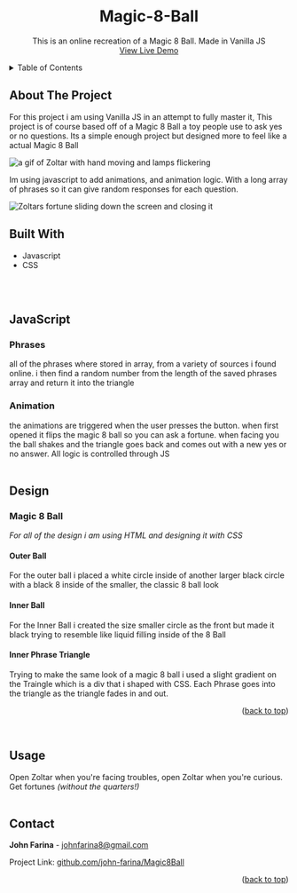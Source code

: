 <a name="readme-top"></a>
<!-- PROJECT LOGO -->
<div align="center">
<h1 align="center">Magic-8-Ball</h1>
  <p align="center">
   This is an online recreation of a Magic 8 Ball. Made in Vanilla JS
    <br />
    <a href="https://linktowebsite.com">View Live Demo</a>
</div>


<!-- TABLE OF CONTENTS -->
<details>
  <summary>Table of Contents</summary>
  <ol>
    <li>
      <a href="#about-the-project">About The Project</a>
      <ul>
      <li><a href="#built-with">Built With</a></li>
      </ul>
        <li><a href="#javascript">JavaScript</a></li>
        <ul>
        <li><a href="#fortune-card">Phrases</a></li>
        <li><a href="#creation">Animation</a></li>
        </ul>
      <li><a href="#design">Design</a></li>
      <ul>
      <li><a href="#zoltar">Magic 8 Ball</a></li>
      <ul>
      <li><a href="#zoltar-text">Outer Ball</a></li>
      <li><a href="#lamps">Inner Ball</a></li>
    <li><a>Triangle</a></li>
      </ul>
      </ul>
    </li>
    <li><a href="#usage">Usage</a></li>
    <li><a href="#contact">Contact</a></li>
  </ol>
</details>




<!-- ABOUT THE PROJECT -->
## About The Project

For this project i am using Vanilla JS in an attempt to fully master it, This project is of course based off of a Magic 8 Ball a toy people use to ask yes or no questions. Its a simple enough project but designed more to feel like a actual Magic 8 Ball

<img src="./src/img/readme/8Ball-Opening.gif" alt="a gif of Zoltar with hand moving and lamps flickering" />

Im using javascript to add animations, and animation logic. With a long array of phrases so it can give random responses for each question.

<img src="./src/img/readme/8ball-shake%20(1).gif" alt="Zoltars fortune sliding down the screen and closing it" />

<br/>

## Built With
 - Javascript
 - CSS
<br/>
<br/>


## JavaScript

###  Phrases
all of the phrases where stored in array, from a variety of sources i found online. i then find a random number from the length of the saved phrases array and return it into the triangle
### Animation
the animations are triggered when the user presses the button. when first opened it flips the magic 8 ball so you can ask a fortune. when facing you the ball shakes and the triangle goes back and comes out with a new yes or no answer. All logic is controlled through JS
<br/>
<br/>

## Design

### Magic 8 Ball
*For all of the design i am using HTML and designing it with CSS*
####  **Outer Ball**
For the outer ball i placed a white circle inside of another larger black circle with a black 8 inside of the smaller, the classic 8 ball look
<!-- image of outside -->

#### **Inner Ball**
For the Inner Ball i created the size smaller circle as the front but made it black trying to resemble like liquid filling inside of the 8 Ball

#### **Inner Phrase Triangle**
Trying to make the same look of a magic 8 ball i used a slight gradient on the Traingle which is a div that i shaped with CSS. Each Phrase goes into the triangle as the triangle fades in and out.
<!-- image of traingle -->

<p align="right">(<a href="#readme-top">back to top</a>)</p>

<br/>

## Usage

Open Zoltar when you're facing troubles, open Zoltar when you're curious. Get fortunes *(without the quarters!)*
<br/>
<br/>

<!-- CONTACT -->
## Contact

**John Farina** - johnfarina8@gmail.com

Project Link: [github.com/john-farina/Magic8Ball](https://github.com/john-farina/Magic8Ball)

<p align="right">(<a href="#readme-top">back to top</a>)</p>




